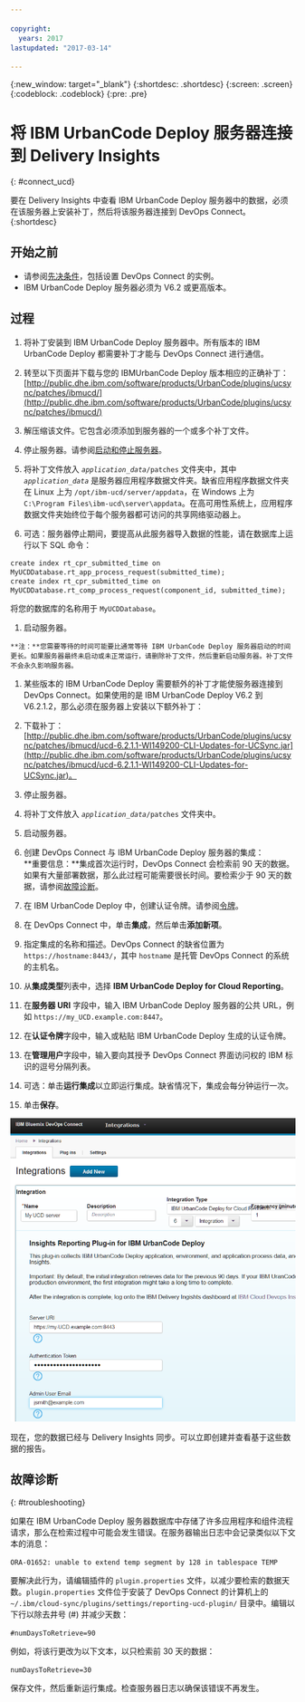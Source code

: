 ```yaml
---

copyright:
  years: 2017
lastupdated: "2017-03-14"

---
```


{:new_window: target="_blank"}
{:shortdesc: .shortdesc}
{:screen: .screen}
{:codeblock: .codeblock}
{:pre: .pre}

# 将 IBM UrbanCode Deploy 服务器连接到 Delivery Insights
{: #connect_ucd}

要在 Delivery Insights 中查看 IBM UrbanCode Deploy 服务器中的数据，必须在该服务器上安装补丁，然后将该服务器连接到 DevOps Connect。
{:shortdesc}

## 开始之前

- 请参阅[先决条件](uc_insights_prereqs.html)，包括设置 DevOps Connect 的实例。
- IBM UrbanCode Deploy 服务器必须为 V6.2 或更高版本。

## 过程

1. 将补丁安装到 IBM UrbanCode Deploy 服务器中。所有版本的 IBM UrbanCode Deploy 都需要补丁才能与 DevOps Connect 进行通信。 
  1. 转至以下页面并下载与您的 IBMUrbanCode Deploy 版本相应的正确补丁：
   [http://public.dhe.ibm.com/software/products/UrbanCode/plugins/ucsync/patches/ibmucd/](http://public.dhe.ibm.com/software/products/UrbanCode/plugins/ucsync/patches/ibmucd/)

  1. 解压缩该文件。它包含必须添加到服务器的一个或多个补丁文件。

  1. 停止服务器。请参阅[启动和停止服务器](https://www.ibm.com/support/knowledgecenter/SS4GSP_6.2.3/com.ibm.udeploy.install.doc/topics/run_server.html)。

  1. 将补丁文件放入 <code><em>application_data</em>/patches</code> 文件夹中，其中 <code><em>application_data</em></code> 是服务器应用程序数据文件夹。缺省应用程序数据文件夹在 Linux 上为 `/opt/ibm-ucd/server/appdata`，在 Windows 上为 `C:\Program Files\ibm-ucd\server\appdata`。在高可用性系统上，应用程序数据文件夹始终位于每个服务器都可访问的共享网络驱动器上。

  1. 可选：服务器停止期间，要提高从此服务器导入数据的性能，请在数据库上运行以下 SQL 命令：  
  ```
  create index rt_cpr_submitted_time on MyUCDDatabase.rt_app_process_request(submitted_time); 
  create index rt_cpr_submitted_time on MyUCDDatabase.rt_comp_process_request(component_id, submitted_time);
  ```
  将您的数据库的名称用于 `MyUCDDatabase`。
  <!-- Ross says that this will not be necessary for versions 6.2.4.1 and later if he gets his code changes in. -->

  1. 启动服务器。 

    **注：**您需要等待的时间可能要比通常等待 IBM UrbanCode Deploy 服务器启动的时间更长。如果服务器最终未启动或未正常运行，请删除补丁文件，然后重新启动服务器。补丁文件不会永久影响服务器。

1. 某些版本的 IBM UrbanCode Deploy 需要额外的补丁才能使服务器连接到 DevOps Connect。如果使用的是 IBM UrbanCode Deploy V6.2 到 V6.2.1.2，那么必须在服务器上安装以下额外补丁：
  1. 下载补丁：[http://public.dhe.ibm.com/software/products/UrbanCode/plugins/ucsync/patches/ibmucd/ucd-6.2.1.1-WI149200-CLI-Updates-for-UCSync.jar](http://public.dhe.ibm.com/software/products/UrbanCode/plugins/ucsync/patches/ibmucd/ucd-6.2.1.1-WI149200-CLI-Updates-for-UCSync.jar)。
  1. 停止服务器。
  1. 将补丁文件放入 <code><em>application_data</em>/patches</code> 文件夹中。
  1. 启动服务器。

1. 创建 DevOps Connect 与 IBM UrbanCode Deploy 服务器的集成：  
  **重要信息：**集成首次运行时，DevOps Connect 会检索前 90 天的数据。如果有大量部署数据，那么此过程可能需要很长时间。要检索少于 90 天的数据，请参阅[故障诊断](uc_insights_connect_ucd.html#troubleshooting)。
  1. 在 IBM UrbanCode Deploy 中，创建认证令牌。请参阅[令牌](https://www.ibm.com/support/knowledgecenter/SS4GSP_6.2.3/com.ibm.udeploy.admin.doc/topics/security_token.html)。
  1. 在 DevOps Connect 中，单击**集成**，然后单击**添加新项**。
  1. 指定集成的名称和描述。DevOps Connect 的缺省位置为 `https://hostname:8443/`，其中 `hostname` 是托管 DevOps Connect 的系统的主机名。
  1. 从**集成类型**列表中，选择 **IBM UrbanCode Deploy for Cloud Reporting**。
  1. 在**服务器 URI** 字段中，输入 IBM UrbanCode Deploy 服务器的公共 URL，例如 `https://my_UCD.example.com:8447`。
  1. 在**认证令牌**字段中，输入或粘贴 IBM UrbanCode Deploy 生成的认证令牌。
  1. 在**管理用户**字段中，输入要向其授予 DevOps Connect 界面访问权的 IBM 标识的逗号分隔列表。
  1. 可选：单击**运行集成**以立即运行集成。缺省情况下，集成会每分钟运行一次。
  1. 单击**保存**。

  ![在 DevOps Connect 中设置集成](images/uc_insights_dc_integration.gif)

现在，您的数据已经与 Delivery Insights 同步。可以立即创建并查看基于这些数据的报告。

## 故障诊断
{: #troubleshooting}

如果在 IBM UrbanCode Deploy 服务器数据库中存储了许多应用程序和组件流程请求，那么在检索过程中可能会发生错误。在服务器输出日志中会记录类似以下文本的消息：

`ORA-01652: unable to extend temp segment by 128 in tablespace TEMP`

要解决此行为，请编辑插件的 `plugin.properties` 文件，以减少要检索的数据天数。`plugin.properties` 文件位于安装了 DevOps Connect 的计算机上的 `~/.ibm/cloud-sync/plugins/settings/reporting-ucd-plugin/` 目录中。编辑以下行以除去井号 (#) 并减少天数：

`#numDaysToRetrieve=90`

例如，将该行更改为以下文本，以只检索前 30 天的数据：

`numDaysToRetrieve=30`

保存文件，然后重新运行集成。检查服务器日志以确保该错误不再发生。
